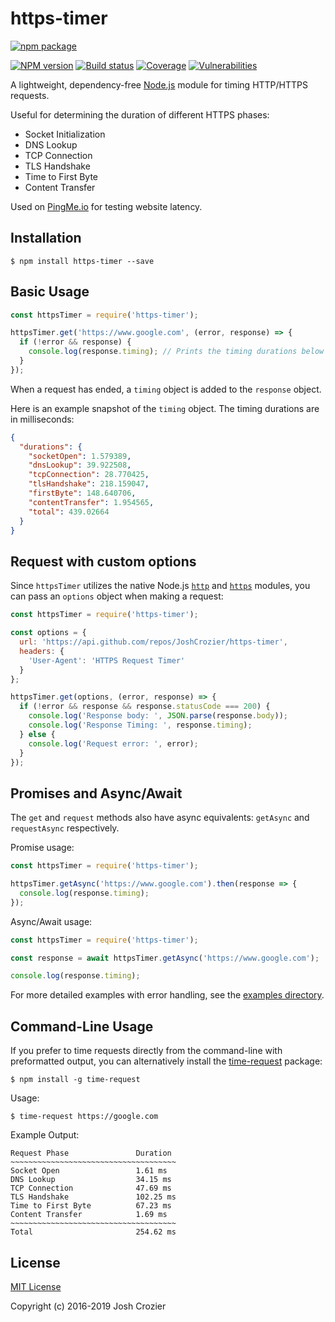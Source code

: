 # https-timer

[![npm package](https://nodei.co/npm/https-timer.png?downloads=true)](https://www.npmjs.com/package/https-timer)

[![NPM version](https://img.shields.io/npm/v/https-timer.svg?style=flat-square)](https://www.npmjs.com/package/https-timer)
[![Build status](https://img.shields.io/travis/JoshCrozier/https-timer.svg?style=flat-square)](https://travis-ci.org/JoshCrozier/https-timer)
[![Coverage](https://img.shields.io/codecov/c/github/JoshCrozier/https-timer.svg?style=flat-square)](https://codecov.io/github/JoshCrozier/https-timer)
[![Vulnerabilities](https://snyk.io/test/npm/https-timer/badge.svg?style=flat-square)](https://snyk.io/test/npm/https-timer)

A lightweight, dependency-free [Node.js](https://nodejs.org) module for timing HTTP/HTTPS requests.

Useful for determining the duration of different HTTPS phases:

- Socket Initialization
- DNS Lookup
- TCP Connection
- TLS Handshake
- Time to First Byte
- Content Transfer

Used on [PingMe.io](https://pingme.io/) for testing website latency.

## Installation

    $ npm install https-timer --save

## Basic Usage

```js
const httpsTimer = require('https-timer');

httpsTimer.get('https://www.google.com', (error, response) => {
  if (!error && response) {
    console.log(response.timing); // Prints the timing durations below
  }
});
```

When a request has ended, a `timing` object is added to the `response` object.

Here is an example snapshot of the `timing` object. The timing durations are in milliseconds:

```json
{
  "durations": {
    "socketOpen": 1.579389,
    "dnsLookup": 39.922508,
    "tcpConnection": 28.770425,
    "tlsHandshake": 218.159047,
    "firstByte": 148.640706,
    "contentTransfer": 1.954565,
    "total": 439.02664
  }
}
```

## Request with custom options

Since `httpsTimer` utilizes the native Node.js [`http`](https://nodejs.org/api/http.html) and [`https`](https://nodejs.org/api/https.html) modules, you can pass an `options` object when making a request:

```js
const httpsTimer = require('https-timer');

const options = {
  url: 'https://api.github.com/repos/JoshCrozier/https-timer',
  headers: {
    'User-Agent': 'HTTPS Request Timer'
  }
};

httpsTimer.get(options, (error, response) => {
  if (!error && response && response.statusCode === 200) {
    console.log('Response body: ', JSON.parse(response.body));
    console.log('Response Timing: ', response.timing);
  } else {
    console.log('Request error: ', error);
  }
});
```

## Promises and Async/Await

The `get` and `request` methods also have async equivalents: `getAsync` and `requestAsync` respectively.

Promise usage:

```js
const httpsTimer = require('https-timer');

httpsTimer.getAsync('https://www.google.com').then(response => {
  console.log(response.timing);
});
```

Async/Await usage:

```js
const httpsTimer = require('https-timer');

const response = await httpsTimer.getAsync('https://www.google.com');

console.log(response.timing);
```

For more detailed examples with error handling, see the [examples directory](https://github.com/JoshCrozier/https-timer/tree/master/examples).

## Command-Line Usage

If you prefer to time requests directly from the command-line with preformatted output, you can alternatively install the [time-request](https://github.com/JoshCrozier/time-request) package:

    $ npm install -g time-request

Usage:

    $ time-request https://google.com

Example Output:

```
Request Phase               Duration
~~~~~~~~~~~~~~~~~~~~~~~~~~~~~~~~~~~~~
Socket Open                 1.61 ms
DNS Lookup                  34.15 ms
TCP Connection              47.69 ms
TLS Handshake               102.25 ms
Time to First Byte          67.23 ms
Content Transfer            1.69 ms
~~~~~~~~~~~~~~~~~~~~~~~~~~~~~~~~~~~~~
Total                       254.62 ms
```

## License

[MIT License](https://opensource.org/licenses/MIT)

Copyright (c) 2016-2019 Josh Crozier